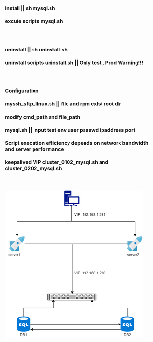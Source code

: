 ### Install   || sh mysql.sh 
### excute scripts mysql.sh
<br></br>
### uninstall || sh uninstall.sh
### uninstall scripts uninstall.sh || Only testi, Prod Warning!!!
<br></br>
### Configuration
### myssh_sftp_linux.sh || file and rpm exist root dir
### modify cmd_path and file_path
### mysql.sh || Input test env user passwd ipaddress port
### Script execution efficiency depends on network bandwidth and server performance
### keepalived VIP cluster_0102_mysql.sh and cluster_0202_mysql.sh
<br></br>

![mysqlcluster](https://github.com/happyhelloworld/shell/blob/master/images/mysql%E9%9B%86%E7%BE%A4%E6%9E%B6%E6%9E%84%E5%9B%BE1.png)
